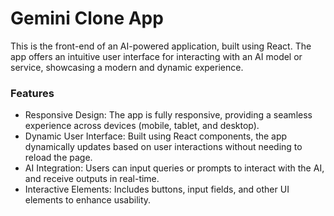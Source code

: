 # Gemini Clone App

This is the front-end of an AI-powered application, built using React. The app offers an intuitive user interface for interacting with an AI model or service, showcasing a modern and dynamic experience.

### Features
- Responsive Design: The app is fully responsive, providing a seamless experience across devices (mobile, tablet, and desktop).
- Dynamic User Interface: Built using React components, the app dynamically updates based on user interactions without needing to reload the page.
- AI Integration: Users can input queries or prompts to interact with the AI, and receive outputs in real-time.
- Interactive Elements: Includes buttons, input fields, and other UI elements to enhance usability.
